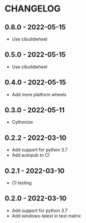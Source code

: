 CHANGELOG
=========

0.6.0 - 2022-05-15
------------------

- Use cibuildwheel

0.5.0 - 2022-05-15
------------------

- Use cibuildwheel

0.4.0 - 2022-05-15
------------------

- Add more platform wheels

0.3.0 - 2022-05-11
------------------

- Cythonize

0.2.2 - 2022-03-10
------------------

- Add support for python 3.7
- Add autopub to CI

0.2.1 - 2022-03-10
------------------

- CI testing

0.2.0 - 2022-03-10
------------------

- Add support for python 3.7
- Add windows-latest in test matrix

